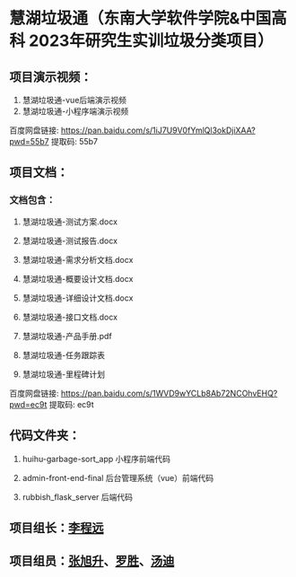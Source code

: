 # 慧湖垃圾通（东南大学软件学院&中国高科 2023年研究生实训垃圾分类项目）

## 项目演示视频：

1. 慧湖垃圾通-vue后端演示视频
2. 慧湖垃圾通-小程序端演示视频

百度网盘链接: https://pan.baidu.com/s/1iJ7U9V0fYmlQl3okDjiXAA?pwd=55b7 提取码: 55b7


## 项目文档：

### 文档包含：

1. 慧湖垃圾通-测试方案.docx

2. 慧湖垃圾通-测试报告.docx

3. 慧湖垃圾通-需求分析文档.docx

4. 慧湖垃圾通-概要设计文档.docx

5. 慧湖垃圾通-详细设计文档.docx

6. 慧湖垃圾通-接口文档.docx

7. 慧湖垃圾通-产品手册.pdf

8. 慧湖垃圾通-任务跟踪表

9. 慧湖垃圾通-里程碑计划

百度网盘链接: https://pan.baidu.com/s/1WVD9wYCLb8Ab72NCOhvEHQ?pwd=ec9t 提取码: ec9t  

## 代码文件夹：

1. huihu-garbage-sort_app 小程序前端代码

2. admin-front-end-final  后台管理系统（vue）前端代码

3. rubbish_flask_server  后端代码


## 项目组长：[李程远](https://github.com/lichengyuan2020)

## 项目组员：[张旭升](https://github.com/zxs20000)、[罗胜](https://github.com/rolsheng)、[汤迪](https://github.com/DannyTangDi)
